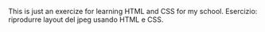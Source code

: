 This is just an exercize for learning HTML and CSS for my school.
Esercizio: riprodurre layout del jpeg usando HTML e CSS.